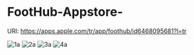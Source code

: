 # FootHub-Appstore-

URl: https://apps.apple.com/tr/app/foothub/id6468095681?l=tr

![1a](https://github.com/necipfazilgocer/FootHub-Appstore-/assets/114177524/3b5475cf-16ed-4f28-b64f-83dbae515ae3)
![2a](https://github.com/necipfazilgocer/FootHub-Appstore-/assets/114177524/0adeb781-844b-4ebe-8a75-b432a17469a3)
![3a](https://github.com/necipfazilgocer/FootHub-Appstore-/assets/114177524/fa8bed63-60a0-4355-a9a7-eaadf6807cdd)
![4a](https://github.com/necipfazilgocer/FootHub-Appstore-/assets/114177524/e3a05ae7-a0b9-4e3a-9152-c162f118fbc2)






